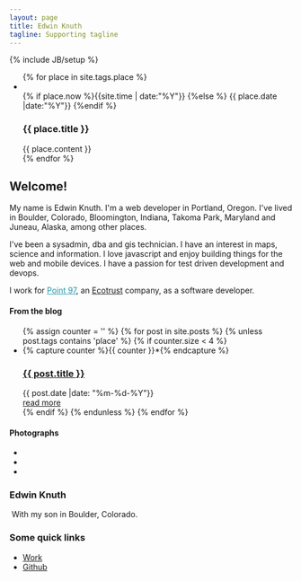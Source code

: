 ```yaml
---
layout: page
title: Edwin Knuth
tagline: Supporting tagline
---
```

{% include JB/setup %}
<div class="container">
    <div class="row">
        <div class="span12">
            <!-- slider -->
            <div class="flexslider" id="map">
                <ul class="slides">
                    {% for place in site.tags.place %}
                    <li data-lat="{{place.lat}}" data-lng="{{place.lng}}" data-zoom="{{place.zoom}}" {% if forloop.first %}class="flex-active-slide"{% endif %}>                                
                     <div class="year hidden">
                        {% if place.now %}{{site.time | date:"%Y"}}
                        {%else %}
                        {{ place.date |date:"%Y"}}
                        {%endif %}
                    </div>
                      <div class="flex-caption hidden">
                            <h3>{{ place.title }}</h3>
                            {{ place.content }}
                            <!-- <div class="buttons">
                                <a href="{{ place.url }}" class="btn btn-1 pull-right">read more</a>
                            </div> -->
                        </div>
                    </li>
                    {% endfor %}
                </ul>
            </div>
            <span id="responsiveFlag">
            </span>
            <div class="block-slogan">
                <h2>
                    Welcome!
                </h2>
                <div>
                    <p>
                        My name is Edwin Knuth. I'm a web developer in Portland, Oregon. I've lived in Boulder,
                        Colorado, Bloomington, Indiana, Takoma Park, Maryland and Juneau, Alaska, among other
                        places.
                    </p>
                    <p>
                        I've been a sysadmin, dba and gis technician. I have an interest in maps, science
                        and information. I love javascript and enjoy building things for the web and mobile
                        devices.  I have a passion for test driven development and devops.
                    </p>
                    <p>
                        I work for <a href="http://pointnineseven.com" style="color: rgb(31, 150,169)">Point 97</a>, an <a href="http://ecotrust.org">Ecotrust</a> company, as a software developer.
                    </p>
                </div>
            </div>
        </div>
    </div>
</div>
<!-- content -->
<div id="content" class="content-extra">
    <div class="ic">
    </div>
    <div class="row-1">
        <div class="container">
            <div class="row">
                <article class="span12">
                    <h4>From the blog</h4>
                </article>
            </div>
            <div class="row">
                    <ul class="thumbnails thumbnails-1">
                        {% assign counter = '' %}
                        {% for post in site.posts %}
                            {% unless post.tags contains 'place' %}
                            {% if counter.size < 4 %}
                            <li class="span3">
                                {% capture counter %}{{ counter }}*{% endcapture %}
                                <div class="thumbnail thumbnail-1">
                                    <img src="{{BASE_PATH}}/assets/themes/map/img/blog-featured-01.jpg" alt="">
                                    <section>
                                        <a href="{{ post.url }}"><h3>{{ post.title }}</h3></a>
                                        <div class="meta">
                                            <time datetime="{{ post.date }}" class="date-1">
                                                <i class="icon-calendar">
                                                </i>
                                                {{ post.date |date: "%m-%d-%Y"}}
                                            </time>
                                            <!-- <div class="name-author">
                                                            <i class="icon-user">
                                                            </i>
                                                            <a href="#">Admin</a>
                                                        </div> -->
                                            <!-- <a href="#" class="comments"><i class="icon-comment"></i> 7 comments</a> -->
                                        </div>
                                        <div class="clear">
                                        </div>
                                        <a href="{{ post.url }}" class="btn btn-1">read more</a>
                                    </section>
                                </div>
                            </li>
                            {% endif %}
                            {% endunless %}
                        {% endfor %}
                    </ul>
            </div>
        </div>
    </div>
    <div class="row-1">
              <div class="container">
                <div class="row">
                  <article class="span12">
                    <h4>
                      Photographs
                    </h4>
                  </article>
                  <div class="clear">
                  </div>
                  <ul class="portfolio clearfix">
                    <li class="box">
                      <a href="{{BASE_PATH}}/assets/themes/map/img/image-blank.png" class="magnifier"><img alt="" src="{{BASE_PATH}}/assets/themes/map/img/work/1.jpg"></a>
                    </li>
                    <li class="box">
                      <a href="{{BASE_PATH}}/assets/themes/map/img/image-blank.png" class="magnifier"><img alt="" src="{{BASE_PATH}}/assets/themes/map/img/work/2.jpg"></a>
                    </li>
                    <li class="box">
                      <a href="{{BASE_PATH}}/assets/themes/map/img/image-blank.png" class="magnifier"><img alt="" src="{{BASE_PATH}}/assets/themes/map/img/work/3.jpg"></a>
                    </li>
          <!--           <li class="box">
                      <a href="{{BASE_PATH}}/assets/themes/map/img/image-blank.png" class="magnifier"><img alt="" src="{{BASE_PATH}}/assets/themes/map/img/work/4.jpg"></a>
                    </li> -->
                    <!-- <li class="box">
                      <a href="{{BASE_PATH}}/assets/themes/map/img/image-blank.png" class="magnifier"><img alt="" src="{{BASE_PATH}}/assets/themes/map/img/work/5.jpg"></a>
                    </li>
                    <li class="box">
                      <a href="{{BASE_PATH}}/assets/themes/map/img/image-blank.png" class="magnifier"><img alt="" src="{{BASE_PATH}}/assets/themes/map/img/work/6.jpg"></a>
                    </li>
                    <li class="box">
                      <a href="{{BASE_PATH}}/assets/themes/map/img/image-blank.png" class="magnifier"><img alt="" src="{{BASE_PATH}}/assets/themes/map/img/work/7.jpg"></a>
                    </li>
                    <li class="box">
                      <a href="{{BASE_PATH}}/assets/themes/map/img/image-blank.png" class="magnifier"><img alt="" src="{{BASE_PATH}}/assets/themes/map/img/work/8.jpg"></a>
                    </li> -->
                  </ul>
                </div>
              </div>
            </div>
    <div class="container">
        <div class="row">
            <article class="span6">
                <h3>
                    Edwin Knuth
                </h3>
                    <img src="http://farm3.staticflickr.com/2816/8974817223_f0241bda5a_d.jpg" alt=""/>
                            With my son in Boulder, Colorado.
            </article>
            <article class="span6">
                <h3>
                    Some quick links
                </h3>
                <div class="wrapper">
                    <ul class="list">
                        <li>
                            <a href="http://ecotrust.org">Work</a>
                        </li>
                        <li>
                            <a href="http://github.com/eknuth">Github</a>
                        </li>
                    </ul>
                </div>
            </article>
        </div>
    </div>
</div>